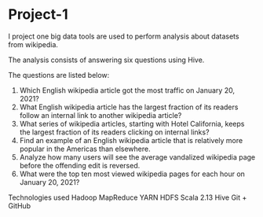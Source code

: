 # Project-1

I project one big data tools are used to perform analysis about datasets from wikipedia.

The analysis consists of answering six questions using Hive.

The questions are listed below:
  1. Which English wikipedia article got the most traffic on January 20, 2021?
  2. What English wikipedia article has the largest fraction of its readers follow an internal link to another wikipedia article?
  3. What series of wikipedia articles, starting with Hotel California, keeps the largest fraction of its readers clicking on internal links? 
  4. Find an example of an English wikipedia article that is relatively more popular in the Americas than elsewhere.
  5. Analyze how many users will see the average vandalized wikipedia page before the offending edit is reversed.
  6. What were the top ten most viewed wikipedia pages for each hour on January 20, 2021?
  
 Technologies used
  Hadoop MapReduce
  YARN
  HDFS
  Scala 2.13
  Hive
  Git + GitHub
